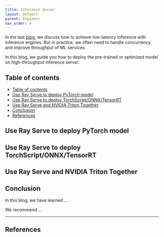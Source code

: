 ```yaml
---
title: Inference Server
layout: default
parent: Engineer
nav_order: 4
---
```


In the last [blog](https://jason-cs18.github.io/ml-engineering/inference_engine.html), we discuss how to achieve low-latency inference with inference engines. But in practice, we often need to handle concurrency and improve throughput of ML services. 

In this blog, we guide you how to deploy the pre-trained or optimized model on high-throughput inference server.

## Table of contents
- [Table of contents](#table-of-contents)
- [Use Ray Serve to deploy PyTorch model](#use-ray-serve-to-deploy-pytorch-model)
- [Use Ray Serve to deploy TorchScript/ONNX/TensorRT](#use-ray-serve-to-deploy-torchscriptonnxtensorrt)
- [Use Ray Serve and NVIDIA Triton Together](#use-ray-serve-and-nvidia-triton-together)
- [Conclusion](#conclusion)
- [References](#references)

## Use Ray Serve to deploy PyTorch model

## Use Ray Serve to deploy TorchScript/ONNX/TensorRT

## Use Ray Serve and NVIDIA Triton Together

## Conclusion
In this blog, we have learned ...

We recommend ...

---

## References